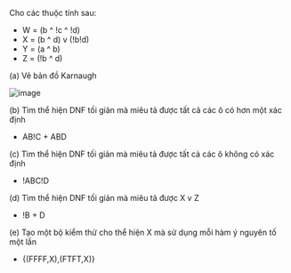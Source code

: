 Cho các thuộc tính sau:

* W = (b ^ !c ^ !d)
* X = (b ^ d) v (!b!d)
* Y = (a ^ b)
* Z = (!b ^ d)

(a) Vẽ bản đồ Karnaugh

![image](https://user-images.githubusercontent.com/48431650/95804313-8c63b980-0d2c-11eb-9504-5e2cda850778.png)

(b) Tìm thể hiện DNF tối giản mà miêu tả được tất cả các ô có hơn một xác định
* AB!C + ABD

(c) Tìm thể hiện DNF tối giản mà miêu tả được tất cả các ô không có xác định
* !ABC!D

(d) Tìm thể hiện DNF tối giản mà miêu tả được X v Z
* !B + D

(e) Tạo một bộ kiểm thử cho thể hiện X mà sử dụng mỗi hàm ý nguyên tố một lần
* {(FFFF,X),(FTFT,X)}